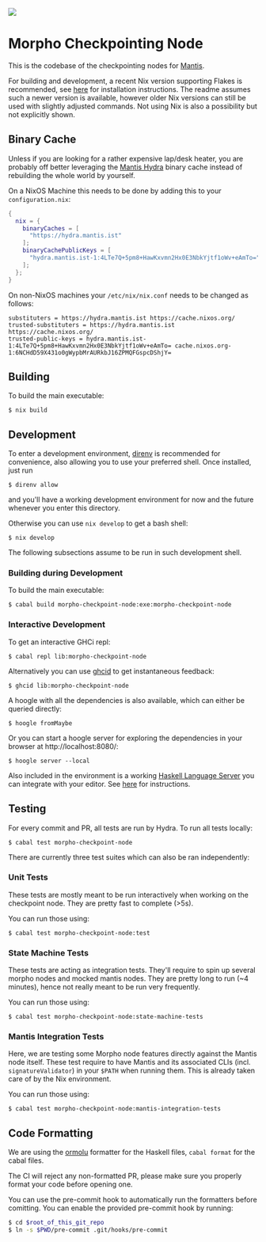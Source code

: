 [![](https://img.shields.io/endpoint?url=https%3A%2F%2Fhydra.mantis.ist%2Fjob%2Fecip-checkpointing%2Fmaster%2Fpackages.checks%2Fshield)](https://hydra.mantis.ist/job/ecip-checkpointing/master/packages.checks)

# Morpho Checkpointing Node

This is the codebase of the checkpointing nodes for [Mantis](https://mantisclient.io/).

For building and development, a recent Nix version supporting Flakes is recommended, see [here](https://nixos.wiki/wiki/Flakes#Installing_flakes) for installation instructions. The readme assumes such a newer version is available, however older Nix versions can still be used with slightly adjusted commands. Not using Nix is also a possibility but not explicitly shown.

## Binary Cache

Unless if you are looking for a rather expensive lap/desk heater, you are probably off better leveraging the [Mantis Hydra](https://hydra.mantis.ist/project/ecip-checkpointing) binary cache instead of rebuilding the whole world by yourself.

On a NixOS Machine this needs to be done by adding this to your `configuration.nix`:
```nix
{
  nix = {
    binaryCaches = [
      "https://hydra.mantis.ist"
    ];
    binaryCachePublicKeys = [
      "hydra.mantis.ist-1:4LTe7Q+5pm8+HawKxvmn2Hx0E3NbkYjtf1oWv+eAmTo="
    ];
  };
}
```

On non-NixOS machines your `/etc/nix/nix.conf` needs to be changed as follows:

```
substituters = https://hydra.mantis.ist https://cache.nixos.org/
trusted-substituters = https://hydra.mantis.ist https://cache.nixos.org/
trusted-public-keys = hydra.mantis.ist-1:4LTe7Q+5pm8+HawKxvmn2Hx0E3NbkYjtf1oWv+eAmTo= cache.nixos.org-1:6NCHdD59X431o0gWypbMrAURkbJ16ZPMQFGspcDShjY=
```

## Building

To build the main executable:
```
$ nix build
```

## Development

To enter a development environment, [direnv](https://github.com/direnv/direnv) is recommended for convenience, also allowing you to use your preferred shell. Once installed, just run
```
$ direnv allow
```

and you'll have a working development environment for now and the future whenever you enter this directory.

Otherwise you can use `nix develop` to get a bash shell:
```
$ nix develop
```

The following subsections assume to be run in such development shell.

### Building during Development

To build the main executable:
```
$ cabal build morpho-checkpoint-node:exe:morpho-checkpoint-node
```

### Interactive Development

To get an interactive GHCi repl:
```
$ cabal repl lib:morpho-checkpoint-node
```

Alternatively you can use [ghcid](https://github.com/ndmitchell/ghcid) to get instantaneous feedback:
```
$ ghcid lib:morpho-checkpoint-node
```

A hoogle with all the dependencies is also available, which can either be queried directly:
```
$ hoogle fromMaybe
```

Or you can start a hoogle server for exploring the dependencies in your browser at http://localhost:8080/:
```
$ hoogle server --local
```

Also included in the environment is a working [Haskell Language Server](https://github.com/haskell/haskell-language-server) you can integrate with your editor. See [here](https://github.com/haskell/haskell-language-server#configuring-your-editor) for instructions.

## Testing

For every commit and PR, all tests are run by Hydra. To run all tests locally:
```
$ cabal test morpho-checkpoint-node
```

There are currently three test suites which can also be ran independently:

### Unit Tests

These tests are mostly meant to be run interactively when working
on the checkpoint node. They are pretty fast to complete (>5s).

You can run those using:

```
$ cabal test morpho-checkpoint-node:test
```

### State Machine Tests
These tests are acting as integration tests. They'll require to
spin up several morpho nodes and mocked mantis nodes. They are
pretty long to run (~4 minutes), hence not really meant to be run
very frequently.

You can run those using:

```
$ cabal test morpho-checkpoint-node:state-machine-tests
```

### Mantis Integration Tests
Here, we are testing some Morpho node features directly against the
Mantis node itself. These test require to have Mantis and its
associated CLIs (incl. `signatureValidator`) in your `$PATH` when
running them. This is already taken care of by the Nix environment.

You can run those using:

```
$ cabal test morpho-checkpoint-node:mantis-integration-tests
```

## Code Formatting

We are using the [ormolu](https://github.com/tweag/ormolu) formatter for the Haskell files, `cabal format` for the cabal files.

The CI will reject any non-formatted PR, please make sure you properly
format your code before opening one.

You can use the pre-commit hook to automatically run the formatters
before comitting. You can enable the provided pre-commit hook by
running:

```sh
$ cd $root_of_this_git_repo
$ ln -s $PWD/pre-commit .git/hooks/pre-commit
```
